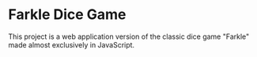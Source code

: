# Farkle Dice Game

This project is a web application version of the classic dice game "Farkle" made almost exclusively in JavaScript.
